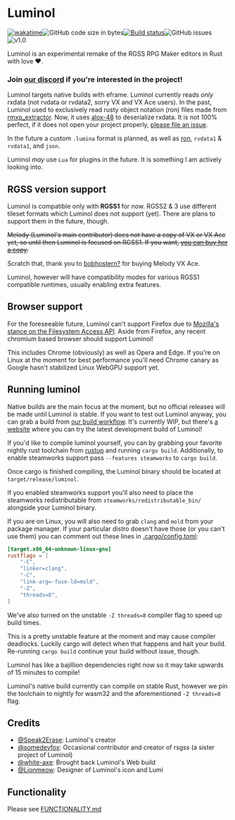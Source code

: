 # Luminol

[![wakatime](https://wakatime.com/badge/user/5cff5352-cb55-44dc-819e-b47f231dcfa2/project/edee199a-95c3-4206-b23e-eb6f0a7e06ba.svg)](https://wakatime.com/badge/user/5cff5352-cb55-44dc-819e-b47f231dcfa2/project/edee199a-95c3-4206-b23e-eb6f0a7e06ba)![GitHub code size in bytes](https://img.shields.io/github/languages/code-size/Astrabit-ST/Luminol)[![Build status](https://img.shields.io/github/actions/workflow/status/Astrabit-ST/Luminol/build.yml)](https://github.com/Astrabit-ST/Luminol/actions/workflows/rust.yml)![GitHub issues](https://img.shields.io/github/issues/Astrabit-ST/Luminol)![v1.0](https://img.shields.io/github/milestones/progress/Astrabit-ST/Luminol/1?logo=steam&label=Steam%20release%20progress)

Luminol is an experimental remake of the RGSS RPG Maker editors in Rust with love ❤️.

### Join [our discord](https://discord.gg/8jZKmesKJy) if you're interested in the project!

Luminol targets native builds with eframe. Luminol currently reads *only* rxdata (not rvdata or rvdata2, sorry VX and VX Ace users). In the past, Luminol used to exclusively read rusty object notation (ron) files made from [rmxp_extractor](https://github.com/Speak2Erase/rmxp-extractor). Now, it uses [alox-48](https://github.com/Speak2Erase/alox-48) to deserialize rxdata. It is not 100% perfect, if it does not open your project properly, [please file an issue](https://github.com/Astrabit-ST/Luminol/issues).

In the future a custom `.lumina` format is planned, as well as [ron](https://github.com/ron-rs/ron), `rvdata1` & `rvdata1`, and `json`.

Luminol *may* use `Lua` for plugins in the future. It is something I am actively looking into.

## RGSS version support

Luminol is compatible only with **RGSS1** for now. RGSS2 & 3 use different tileset formats which Luminol does not support (yet).
There are plans to support them in the future, though.

~~Melody (Luminol's main contributor) does not have a copy of VX or VX Ace yet, so until then Luminol is focused on RGSS1. If you want, [you can buy her a copy](https://steamcommunity.com/id/melody-panpan/).~~

Scratch that, thank you to [bobhostern?](https://steamcommunity.com/id/bobhostern/) for buying Melody VX Ace.

Luminol, however will have compatibility modes for various RGSS1 compatible runtimes, usually enabling extra features.

## Browser support

For the foreseeable future, Luminol can't support Firefox due to [Mozilla's stance on the Filesystem Access API](https://mozilla.github.io/standards-positions/).
Aside from Firefox, any recent chromium based browser should support Luminol!

This includes Chrome (obviously) as well as Opera and Edge. 
If you're on Linux at the moment for best performance you'll need Chrome canary as Google hasn't stabilized Linux WebGPU support yet.

## Running luminol

Native builds are the main focus at the moment, but no official releases will be made until Luminol is stable.
If you want to test out Luminol anyway, you can grab a build from [our build workflow](https://github.com/Astrabit-ST/Luminol/actions/workflows/build.yml). 
It's currently WIP, but there's [a website](https://luminol.dev) where you can try the latest development build of Luminol!

If you'd like to compile luminol yourself, you can by grabbing your favorite nightly rust toolchain from [rustup](https://rustup.rs) and running `cargo build`.
Additionally, to enable steamworks support pass `--features steamworks` to `cargo build`.

Once cargo is finished compiling, the Luminol binary should be located at `target/release/luminol`. 

If you enabled steamworks support you'll also need to place the steamworks redistributable from `steamworks/redistributable_bin/` alongside your Luminol binary.

If you are on Linux, you will also need to grab `clang` and `mold` from your package manager. 
If your particular distro doesn't have those (or you can't use them) you can comment out these lines in [.cargo/config.toml](/.cargo/config.toml):
```toml
[target.x86_64-unknown-linux-gnu]
rustflags = [
	"-C",
	"linker=clang",
	"-C",
	"link-arg=-fuse-ld=mold",
	"-Z",
	"threads=8",
]
```

We've also turned on the unstable `-Z threads=8` compiler flag to speed up build times. 

This is a pretty unstable feature at the moment and may cause compiler deadlocks.
Luckily cargo will detect when that happens and halt your build. Re-running `cargo build` continue your build without issue, though.

Luminol has like a bajillion dependencies right now so it may take upwards of 15 minutes to compile!

Luminol's native build currently can compile on stable Rust, however we pin the toolchain to nightly for wasm32 and the aforementioned `-Z threads=8` flag.

## Credits

- [@Speak2Erase](https://github.com/Speak2Erase): Luminol's creator
- [@somedevfox](https://github.com/somedevfox): Occasional contributor and creator of rsgss (a sister project of Luminol)
- [@white-axe](https://github.com/white-axe): Brought back Luminol's Web build
- [@Lionmeow](https://github.com/Lionmeow): Designer of Luminol's icon and Lumi

## Functionality

Please see [FUNCTIONALITY.md](/FUNCTIONALITY.md)